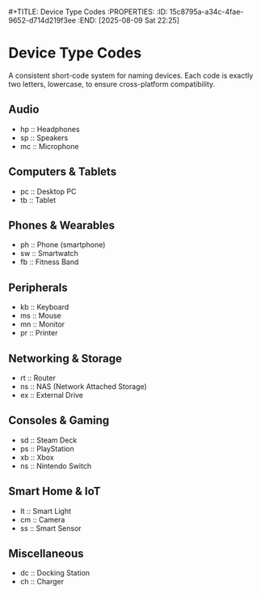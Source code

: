 #+TITLE: Device Type Codes
:PROPERTIES:
:ID:       15c8795a-a34c-4fae-9652-d714d219f3ee
:END:
[2025-08-09 Sat 22:25]

# Device Type Codes

  A consistent short-code system for naming devices.
  Each code is exactly two letters, lowercase, to ensure cross-platform compatibility.

## Audio

- hp :: Headphones
- sp :: Speakers
- mc :: Microphone

## Computers & Tablets


- pc :: Desktop PC
- tb :: Tablet 

## Phones & Wearables

- ph :: Phone (smartphone)
- sw :: Smartwatch
- fb :: Fitness Band

## Peripherals

- kb :: Keyboard
- ms :: Mouse
- mn :: Monitor
- pr :: Printer

## Networking & Storage

- rt :: Router
- ns :: NAS (Network Attached Storage)
- ex :: External Drive

## Consoles & Gaming

- sd :: Steam Deck
- ps :: PlayStation
- xb :: Xbox
- ns :: Nintendo Switch

## Smart Home & IoT

- lt :: Smart Light
- cm :: Camera
- ss :: Smart Sensor

## Miscellaneous

- dc :: Docking Station
- ch :: Charger

